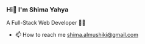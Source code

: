 ### Hi👋 I'm Shima Yahya 
A Full-Stack Web Developer 👨‍💻

- 📫 How to reach me shima.almushiki@gmail.com

<!--
**ShimaYahya/ShimaYahya** is a ✨ _special_ ✨ repository because its `README.md` (this file) appears on your GitHub profile.

Here are some ideas to get you started:

- 🔭 I’m currently working on ...
- 🌱 I’m currently learning ...
- 👯 I’m looking to collaborate on ...
- 🤔 I’m looking for help with ...
- 💬 Ask me about ...
- 📫 How to reach me: ...
- 😄 Pronouns: ...
- ⚡ Fun fact: ...
-->
